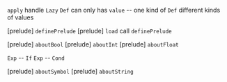 `apply` handle `Lazy`
`Def` can only has `value` -- one kind of `Def` different kinds of values

[prelude] `definePrelude`
[prelude] `load` call `definePrelude`

[prelude] `aboutBool`
[prelude] `aboutInt`
[prelude] `aboutFloat`

`Exp` -- `If`
`Exp` -- `Cond`

[prelude] `aboutSymbol`
[prelude] `aboutString`
